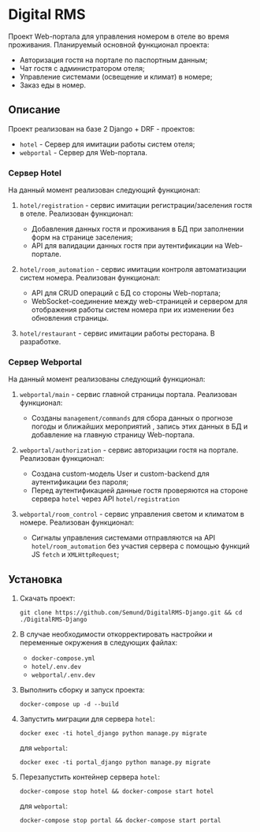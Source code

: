 # Digital RMS

Проект Web-портала для управления номером в отеле во время проживания. Планируемый основной функционал проекта:
* Авторизация гостя на портале по паспортным данным;
* Чат гостя с администратором отеля;
* Управление системами (освещение и климат) в номере;
* Заказ еды в номер.

## Описание

Проект реализован на базе 2 Django + DRF - проектов:

* `hotel` - Сервер для имитации работы систем отеля;
* `webportal` - Сервер для Web-портала.

### Сервер Hotel

На данный момент реализован следующий функционал:

1) `hotel/registration` - сервис имитации регистрации/заселения гостя в отеле. Реализован функционал:
    * Добавления данных гостя и проживания в БД при заполнении форм на странице заселения;
    * API для валидации данных гостя при аутентификации на Web-портале.


2) `hotel/room_automation` - сервис имитации контроля автоматизации систем номера. Реализован функционал:
    * API для CRUD операций с БД со стороны Web-портала;
    * WebSocket-соединение между web-страницей и сервером для отображения работы систем номера при их изменении без 
      обновления страницы.


3) `hotel/restaurant` - сервис имитации работы ресторана. В разработке.

### Сервер Webportal

На данный момент реализованы следующий функционал:

1) `webportal/main` - сервис главной страницы портала. Реализован функционал:
    * Созданы `management/commands` для сбора данных о прогнозе погоды и ближайших мероприятий , запись этих данных в БД и добавление на главную страницу Web-портала.


2) `webportal/authorization` - сервис авторизации гостя на портале. Реализован функционал:
    * Создана custom-модель User и custom-backend для аутентификации без пароля;
    * Перед аутентификацией данные гостя проверяются на стороне сервера `hotel` через API `hotel/registration`


3) `webportal/room_control` - сервис управления светом и климатом в номере. Реализован функционал:
    * Сигналы управления системами отправляются на API `hotel/room_automation` без участия сервера с помощью функций JS `fetch` и `XMLHttpRequest`;


## Установка

1) Скачать проект:
    ```shell
    git clone https://github.com/Semund/DigitalRMS-Django.git && cd ./DigitalRMS-Django
    ```

2) В случае необходимости откорректировать настройки и переменные окружения в следующих файлах:
   * `docker-compose.yml`
   * `hotel/.env.dev`
   * `webportal/.env.dev`


3) Выполнить сборку и запуск проекта:
    ```shell
    docker-compose up -d --build
    ```

4) Запустить миграции для сервера `hotel`: 
    ```shell
    docker exec -ti hotel_django python manage.py migrate
    ```
    для `webportal`:
    ```shell
    docker exec -ti portal_django python manage.py migrate
    ```

5) Перезапустить контейнер сервера `hotel`:
    ```shell
    docker-compose stop hotel && docker-compose start hotel
    ```
    для `webportal`:
    ```shell
    docker-compose stop portal && docker-compose start portal
    ```